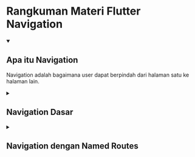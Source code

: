 # Rangkuman Materi Flutter Navigation

<details open>
<summary>

## Apa itu Navigation

</summary>

Navigation adalah bagaimana user dapat berpindah dari halaman satu ke halaman lain. <br>

</details>

<details>
<summary>

## Navigation Dasar

</summary>

Perpindahan halaman mengggunakan Navigator.push() dan untuk kembali ke halaman sebelumnya menggunakan Navigator.pop() <br>

</details>

<details>
<summary>

## Navigation dengan Named Routes

</summary>

Setiap halaman memiliki alamat yang disebut route, untuk perpindahan halaman menggunakan Navigator.pushNamed() dan untuk kembali ke halaman sebelumnya menggunakan Navigator.pop().
Untuk menggunakan Route kita harus mendaftarkan terlebih dahulu pada MaterialApp. Cara penggunaannya : <br>

```
MaterialApp(
    // Menentukan halaman yang pertama kali dibuka
    initialRoute: '/',

    // Daftar halaman yang dapat dibuka
    routes: {
        '/': (_) => const HomeScreen(),
        '/about': (_) => const AboutScreen(),
    },
);
```

Lalu untuk perpindahan halamannya bisa menggunakan : <br>

```
ElevatedButton(
    child: Text('Go to About Page'),
    onPressed: () {
        Navigator.of(context).pushNamed('/about');
    },
);
```

Untuk mengirim data ke halaman baru diperlukan arguments tambahan seperti ini : <br>

```
// di Page lain
class AboutScreen extends StatelessWidget{
    @override
    Widget build(BuildContext context){

        final parameter = ModalRoute.of(context)!.settings.arguments as String;

        return ...;
    }

}


// di Page Utama
ElevatedButton(
    child: Text('Go to About Page'),
    onPressed: () {
        Navigator.of(context).pushNamed(
            '/about',
            arguments: 'Hore',
            );
    },
);
```

</details>